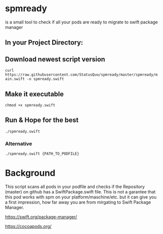 # spmready
is a small tool to check if all your pods are ready to migrate to swift package manager

## In your Project Directory:

## Download newest script version

`curl https://raw.githubusercontent.com/StatusQuo/spmready/master/spmready/main.swift -o spmready.swift`

## Make it executable
`chmod +x spmready.swift`

## Run & Hope for the best
`./spmready.swift`


### Alternative 

`./spmready.swift {PATH_TO_PODFILE}`

# Background

This script scans all pods in your podfile and checks if the Repository (master) on github has a SwiftPackage.swift file.
This is not a garantee that this pod works with spm on your platform/maschine/etc. but it can give you a first impression, how far away you are from mirgating to Swift Package Manager.

https://swift.org/package-manager/

https://cocoapods.org/
